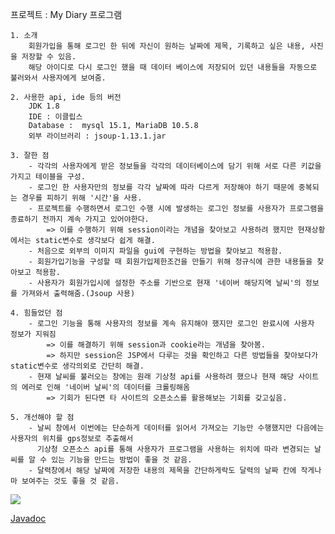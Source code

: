 프로젝트 : My Diary 프로그램

	1. 소개
		회원가입을 통해 로그인 한 뒤에 자신이 원하는 날짜에 제목, 기록하고 싶은 내용, 사진을 저장할 수 있음.
		해당 아이디로 다시 로그인 했을 때 데이터 베이스에 저장되어 있던 내용들을 자동으로 불러와서 사용자에게 보여줌.

	2. 사용한 api, ide 등의 버전
		JDK 1.8
		IDE : 이클립스
		Database :  mysql 15.1, MariaDB 10.5.8
		외부 라이브러리 : jsoup-1.13.1.jar

	3. 잘한 점
		- 각각의 사용자에게 받은 정보들을 각각의 데이터베이스에 담기 위해 서로 다른 키값을 가지고 테이블을 구성.
		- 로그인 한 사용자만의 정보를 각각 날짜에 따라 다르게 저장해야 하기 때문에 중복되는 경우를 피하기 위해 '시간'을 사용.
		- 프로젝트를 수행하면서 로그인 수행 시에 발생하는 로그인 정보를 사용자가 프로그램을 종료하기 전까지 계속 가지고 있어야한다.
			=> 이를 수행하기 위해 session이라는 개념을 찾아보고 사용하려 했지만 현재상황에서는 static변수로 생각보다 쉽게 해결.
		- 처음으로 외부의 이미지 파일을 gui에 구현하는 방법을 찾아보고 적용함.
		- 회원가입기능을 구성할 때 회원가입제한조건을 만들기 위해 정규식에 관한 내용들을 찾아보고 적용함.
		- 사용자가 회원가입시에 설정한 주소를 기반으로 현재 '네이버 해당지역 날씨'의 정보를 가져와서 출력해줌.(Jsoup 사용)
		
	4. 힘들었던 점
		- 로그인 기능을 통해 사용자의 정보를 계속 유지해야 했지만 로그인 완료시에 사용자 정보가 지워짐
			=> 이를 해결하기 위해 session과 cookie라는 개념을 찾아봄.
			=> 하지만 session은 JSP에서 다루는 것을 확인하고 다른 방법들을 찾아보다가 static변수로 생각의외로 간단히 해결.
		- 현재 날씨를 불러오는 창에는 원래 기상청 api를 사용하려 했으나 현재 해당 사이트의 에러로 인해 '네이버 날씨'의 데이터를 크롤링해옴
			=> 기회가 된다면 타 사이트의 오픈소스를 활용해보는 기회를 갖고싶음.

	5. 개선해야 할 점
		- 날씨 창에서 이번에는 단순하게 데이터를 읽어서 가져오는 기능만 수행했지만 다음에는 사용자의 위치를 gps정보로 추출해서 
		  기상청 오픈소스 api를 통해 사용자가 프로그램을 사용하는 위치에 따라 변경되는 날씨를 알 수 있는 기능을 만드는 방법이 좋을 것 같음.
		- 달력창에서 해당 날짜에 저장한 내용의 제목을 간단하게락도 달력의 날짜 칸에 작게나마 보여주는 것도 좋을 것 같음.
		
<div>
	<a href="https://www.youtube.com/watch?v=avKXoLSFSBE" target="_blank"><image src = "https://img.youtube.com/vi/avKXoLSFSBE/mqdefault.jpg"></a>	
</div>

[Javadoc](https://limgeonho.github.io/megait_mini_project/MiniProject/doc/index.html)
